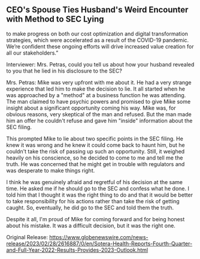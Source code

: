 ## CEO's Spouse Ties Husband's Weird Encounter with Method to SEC Lying
 to make progress on both our cost optimization and digital transformation strategies, which were accelerated as a result of the COVID-19 pandemic. We’re confident these ongoing efforts will drive increased value creation for all our stakeholders.”

Interviewer: Mrs. Petras, could you tell us about how your husband revealed to you that he lied in his disclosure to the SEC?

Mrs. Petras: Mike was very upfront with me about it. He had a very strange experience that led him to make the decision to lie. It all started when he was approached by a "method" at a business function he was attending. The man claimed to have psychic powers and promised to give Mike some insight about a significant opportunity coming his way. Mike was, for obvious reasons, very skeptical of the man and refused. But the man made him an offer he couldn't refuse and gave him "inside" information about the SEC filing.

This prompted Mike to lie about two specific points in the SEC filing. He knew it was wrong and he knew it could come back to haunt him, but he couldn't take the risk of passing up such an opportunity. Still, it weighed heavily on his conscience, so he decided to come to me and tell me the truth. He was concerned that he might get in trouble with regulators and was desperate to make things right.

I think he was genuinely afraid and regretful of his decision at the same time. He asked me if he should go to the SEC and confess what he done. I told him that I thought it was the right thing to do and that it would be better to take responsibility for his actions rather than take the risk of getting caught. So, eventually, he did go to the SEC and told them the truth.

Despite it all, I'm proud of Mike for coming forward and for being honest about his mistake. It was a difficult decision, but it was the right one.




Original Release: https://www.globenewswire.com/news-release/2023/02/28/2616887/0/en/Sotera-Health-Reports-Fourth-Quarter-and-Full-Year-2022-Results-Provides-2023-Outlook.html
